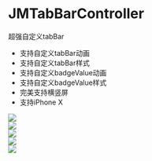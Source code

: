 # JMTabBarController
超强自定义tabBar
* 支持自定义tabBar动画
* 支持自定义tabBar样式
* 支持自定义badgeValue动画
* 支持自定义badgeValue样式
* 完美支持横竖屏
* 支持iPhone X

![](https://github.com/JunAILiang/JMTabBarController/raw/master/JMTabBarController/gif/JMTabBar1.gif)  
![](https://github.com/JunAILiang/JMTabBarController/raw/master/JMTabBarController/gif/JMTabBar2.gif)  
![](https://github.com/JunAILiang/JMTabBarController/raw/master/JMTabBarController/gif/JMTabBar3.gif)  
![](https://github.com/JunAILiang/JMTabBarController/raw/master/JMTabBarController/gif/JMTabBar4.gif)  
![](https://github.com/JunAILiang/JMTabBarController/raw/master/JMTabBarController/gif/JMTabBar5.gif)  



